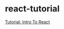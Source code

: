 # react-tutorial
[Tutorial: Intro To React](https://reactjs.org/tutorial/tutorial.html#getting-started)